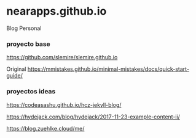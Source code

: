 # nearapps.github.io

Blog Personal


### proyecto base

https://github.com/slemire/slemire.github.io

Original https://mmistakes.github.io/minimal-mistakes/docs/quick-start-guide/

### proyectos ideas

https://codeasashu.github.io/hcz-jekyll-blog/

https://hydejack.com/blog/hydejack/2017-11-23-example-content-ii/

https://blog.zuehlke.cloud/me/